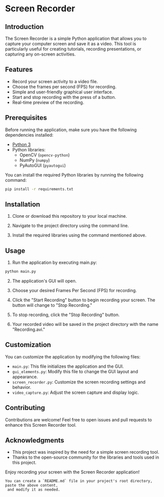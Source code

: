 # Screen Recorder

## Introduction

The Screen Recorder is a simple Python application that allows you to capture your computer screen and save it as a video. This tool is particularly useful for creating tutorials, recording presentations, or capturing any on-screen activities.

## Features

- Record your screen activity to a video file.
- Choose the frames per second (FPS) for recording.
- Simple and user-friendly graphical user interface.
- Start and stop recording with the press of a button.
- Real-time preview of the recording.

## Prerequisites

Before running the application, make sure you have the following dependencies installed:

- [Python 3](https://www.python.org/downloads/)
- Python libraries:
  - OpenCV (`opencv-python`)
  - NumPy (`numpy`)
  - PyAutoGUI (`pyautogui`)

You can install the required Python libraries by running the following command:

```bash
pip install -r requirements.txt
```

## Installation
1. Clone or download this repository to your local machine.

2. Navigate to the project directory using the command line.

3. Install the required libraries using the command mentioned above.

## Usage
1. Run the application by executing main.py:
```bash
python main.py
```
2. The application's GUI will open.

3. Choose your desired Frames Per Second (FPS) for recording.

4. Click the "Start Recording" button to begin recording your screen. The button will change to "Stop Recording."

5. To stop recording, click the "Stop Recording" button.

6. Your recorded video will be saved in the project directory with the name "Recording.avi."

## Customization
You can customize the application by modifying the following files:

- `main.py`: This file initializes the application and the GUI.
- `gui_elements.py`: Modify this file to change the GUI layout and appearance.
- `screen_recorder.py`: Customize the screen recording settings and behavior.
- `video_capture.py`: Adjust the screen capture and display logic.

## Contributing
Contributions are welcome! Feel free to open issues and pull requests to enhance this Screen Recorder tool.

## Acknowledgments
- This project was inspired by the need for a simple screen recording tool.
- Thanks to the open-source community for the libraries and tools used in this project.


Enjoy recording your screen with the Screen Recorder application!

```vbnet
You can create a `README.md` file in your project's root directory, paste the above content,
 and modify it as needed.
```